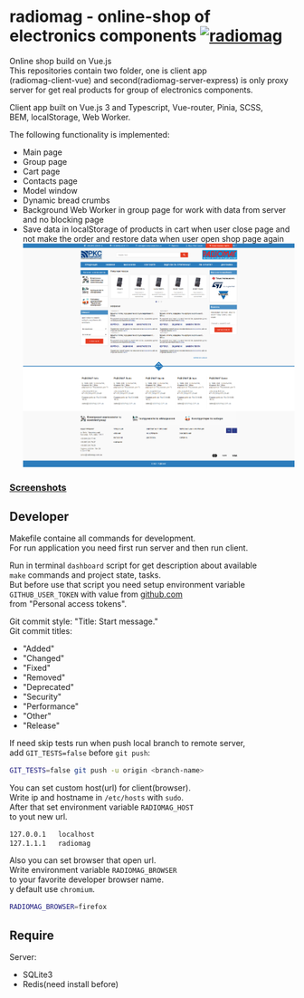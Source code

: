 # radiomag - online-shop of electronics components [![radiomag](https://github.com/AndrewMaksimchuk/radiomag/actions/workflows/radiomag.yml/badge.svg)](https://github.com/AndrewMaksimchuk/radiomag/actions/workflows/radiomag.yml)

Online shop build on Vue.js  
This repositories contain two folder, one is client app  
(radiomag-client-vue) and second(radiomag-server-express) is only proxy  
server for get real products for group of electronics components.

Client app built on Vue.js 3 and Typescript, Vue-router, Pinia, SCSS,  
BEM, localStorage, Web Worker.

The following functionality is implemented:

- Main page
- Group page
- Cart page
- Contacts page
- Model window
- Dynamic bread crumbs
- Background Web Worker in group page for work with data from server
  and no blocking page
- Save data in localStorage of products in cart when user close page
  and not make the order and restore data when user open shop page again
  ![](index.png)

### [Screenshots](screenshots.md)

## Developer

Makefile containe all commands for development.  
For run application you need first run server and then run client.

Run in terminal `dashboard` script for get description about available  
`make` commands and project state, tasks.  
But before use that script you need setup environment variable  
`GITHUB_USER_TOKEN` with value from [github.com](https://github.com/)  
from "Personal access tokens".

Git commit style: "Title: Start message."  
Git commit titles:

- "Added"
- "Changed"
- "Fixed"
- "Removed"
- "Deprecated"
- "Security"
- "Performance"
- "Other"
- "Release"

If need skip tests run when push local branch to remote server,  
add `GIT_TESTS=false` before `git push`:

```sh
GIT_TESTS=false git push -u origin <branch-name>
```

You can set custom host(url) for client(browser).  
Write ip and hostname in `/etc/hosts` with `sudo`.  
After that set environment variable `RADIOMAG_HOST`  
to yout new url.

```/ets/hosts
127.0.0.1   localhost
127.1.1.1   radiomag
```

Also you can set browser that open url.  
Write environment variable `RADIOMAG_BROWSER`  
to your favorite developer browser name.  
y default use `chromium`.

```sh
RADIOMAG_BROWSER=firefox
```

## Require

Server:

- SQLite3
- Redis(need install before)

